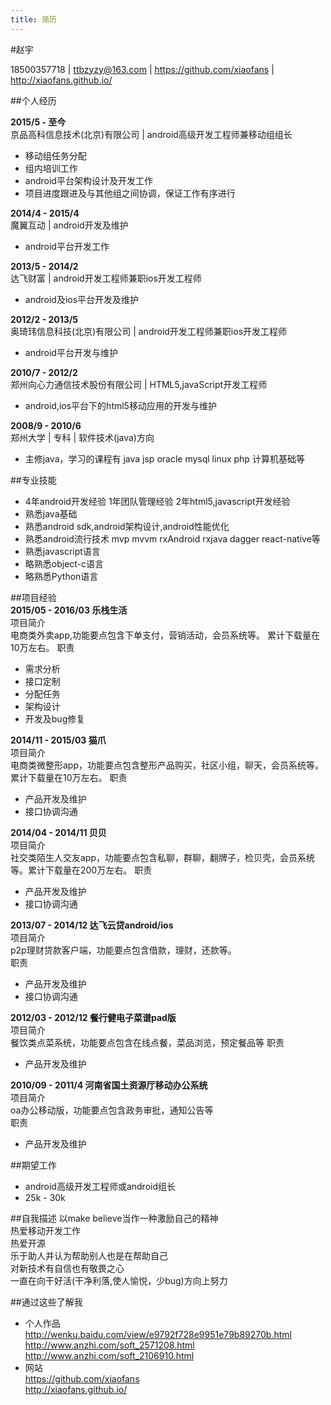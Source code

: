 ```yaml
---
title: 简历
---
```


#赵宇

18500357718 | ttbzyzy@163.com | https://github.com/xiaofans  |  http://xiaofans.github.io/  

##个人经历

**2015/5 - 至今**   
京品高科信息技术(北京)有限公司 | android高级开发工程师兼移动组组长  
* 移动组任务分配
* 组内培训工作
* android平台架构设计及开发工作
* 项目进度跟进及与其他组之间协调，保证工作有序进行  

**2014/4 - 2015/4**   
魔翼互动 | android开发及维护 
* android平台开发工作

**2013/5 - 2014/2**   
达飞财富 | android开发工程师兼职ios开发工程师  
* android及ios平台开发及维护

**2012/2 - 2013/5**   
奥琦玮信息科技(北京)有限公司 | android开发工程师兼职ios开发工程师  
* android平台开发与维护


**2010/7 - 2012/2**   
郑州向心力通信技术股份有限公司 | HTML5,javaScript开发工程师  
* android,ios平台下的html5移动应用的开发与维护

**2008/9 - 2010/6**   
郑州大学 | 专科  | 软件技术(java)方向
* 主修java，学习的课程有 java jsp oracle mysql linux php 计算机基础等


##专业技能  
* 4年android开发经验  1年团队管理经验 2年html5,javascript开发经验  
* 熟悉java基础  
* 熟悉android sdk,android架构设计,android性能优化  
* 熟悉android流行技术 mvp mvvm rxAndroid rxjava dagger react-native等  
* 熟悉javascript语言
* 略熟悉object-c语言
* 略熟悉Python语言

##项目经验  
**2015/05 - 2016/03 乐栈生活**  
项目简介  
电商类外卖app,功能要点包含下单支付，营销活动，会员系统等。  累计下载量在10万左右。 
职责
* 需求分析
* 接口定制
* 分配任务
* 架构设计
* 开发及bug修复    

**2014/11 - 2015/03 猫爪**  
项目简介  
电商类微整形app，功能要点包含整形产品购买，社区小组，聊天，会员系统等。 累计下载量在10万左右。 
职责
* 产品开发及维护
* 接口协调沟通


**2014/04 - 2014/11 贝贝**  
项目简介  
社交类陌生人交友app，功能要点包含私聊，群聊，翻牌子，检贝壳，会员系统等。累计下载量在200万左右。
职责
* 产品开发及维护
* 接口协调沟通

**2013/07 - 2014/12 达飞云贷android/ios**  
项目简介  
p2p理财贷款客户端，功能要点包含借款，理财，还款等。  
职责
* 产品开发及维护
* 接口协调沟通


**2012/03 - 2012/12 餐行健电子菜谱pad版**  
项目简介  
餐饮类点菜系统，功能要点包含在线点餐，菜品浏览，预定餐品等
职责
* 产品开发及维护

**2010/09 - 2011/4 河南省国土资源厅移动办公系统**  
项目简介  
oa办公移动版，功能要点包含政务审批，通知公告等  
职责
* 产品开发及维护



##期望工作
* android高级开发工程师或android组长  
* 25k - 30k

##自我描述
以make believe当作一种激励自己的精神    
热爱移动开发工作  
热爱开源  
乐于助人并认为帮助别人也是在帮助自己  
对新技术有自信也有敬畏之心  
一直在向干好活(干净利落,使人愉悦，少bug)方向上努力


##通过这些了解我
* 个人作品  
http://wenku.baidu.com/view/e9792f728e9951e79b89270b.html  
http://www.anzhi.com/soft_2571208.html
http://www.anzhi.com/soft_2106910.html    
* 网站  
https://github.com/xiaofans  
http://xiaofans.github.io/





